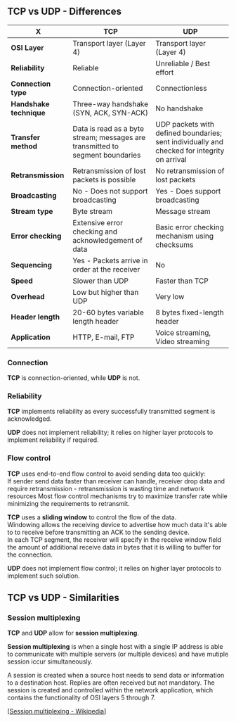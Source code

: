 ## TCP vs UDP - Differences

| X                       | TCP                                                                           | UDP                                                                                         |
| ----------------------- | ----------------------------------------------------------------------------- | ------------------------------------------------------------------------------------------- |
| **OSI Layer**           | Transport layer (Layer 4)                                                     | Transport layer (Layer 4)                                                                   |
| **Reliability**         | Reliable                                                                      | Unreliable / Best effort                                                                    |
| **Connection type**     | Connection-oriented                                                           | Connectionless                                                                              |
| **Handshake technique** | Three-way handshake (SYN, ACK, SYN-ACK)                                       | No handshake                                                                                |
| **Transfer method**     | Data is read as a byte stream; messages are transmitted to segment boundaries | UDP packets with defined boundaries; sent individually and checked for integrity on arrival |
| **Retransmission**      | Retransmission of lost packets is possible                                    | No retransmission of lost packets                                                           |
| **Broadcasting**        | No - Does not support broadcasting                                            | Yes - Does support broadcasting                                                             |
| **Stream type**         | Byte stream                                                                   | Message stream                                                                              |
| **Error checking**      | Extensive error checking and acknowledgement of data                          | Basic error checking mechanism using checksums                                              |
| **Sequencing**          | Yes - Packets arrive in order at the receiver                                 | No                                                                                          |
| **Speed**               | Slower than UDP                                                               | Faster than TCP                                                                             |
| **Overhead**            | Low but higher than UDP                                                       | Very low                                                                                    |
| **Header length**       | 20-60 bytes variable length header                                            | 8 bytes fixed-length header                                                                 |
| **Application**         | HTTP, E-mail, FTP                                                             | Voice streaming, Video streaming                                                            |

### Connection

**TCP** is connection-oriented, while **UDP** is not.

### Reliability

**TCP** implements reliability as every successfully transmitted segment is acknowledged.

**UDP** does not implement reliability; it relies on higher layer protocols to implement reliability if required.

### Flow control

**TCP** uses end-to-end flow control to avoid sending data too quickly:<br>
If sender send data faster than receiver can handle, receiver drop data and require retransmission - retransmission is wasting time and network resources
Most flow control mechanisms try to maximize transfer rate while minimizing the requirements to retransmit.

**TCP** uses a **sliding window** to control the flow of the data.<br>
Windowing allows the receiving device to advertise how much data it's able to to receive before transmitting an ACK to the sending device.<br>
In each TCP segment, the receiver will specify in the receive window field the amount of additional receive data in bytes that it is willing to buffer for the connection.

**UDP** does not implement flow control; it relies on higher layer protocols to implement such solution.

## TCP vs UDP - Similarities

### Session multiplexing

**TCP** and **UDP** allow for **session multiplexing**.

**Session multiplexing** is when a single host with a single IP address is able to communicate with multiple servers (or multiple devices) and have mutiple session iccur simultaneously.

A session is created when a source host needs to send data or information to a destination host.
Replies are often received but not mandatory.
The session is created and controlled within the network application, which contains the functionality of OSI layers 5 through 7.

[[Session multiplexing - Wikipedia](https://en.wikipedia.org/wiki/Session_multiplexing)]
